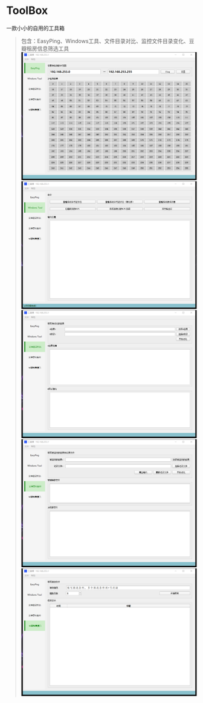 # ToolBox
一款小小的自用的工具箱
> 包含：EasyPing、Windows工具、文件目录对比、监控文件目录变化、豆瓣租房信息筛选工具
![](https://github.com/ordinary-student/ToolBox/blob/master/test/1.png)
![](https://github.com/ordinary-student/ToolBox/blob/master/test/2.png)
![](https://github.com/ordinary-student/ToolBox/blob/master/test/3.png)
![](https://github.com/ordinary-student/ToolBox/blob/master/test/4.png)
![](https://github.com/ordinary-student/ToolBox/blob/master/test/5.png)
